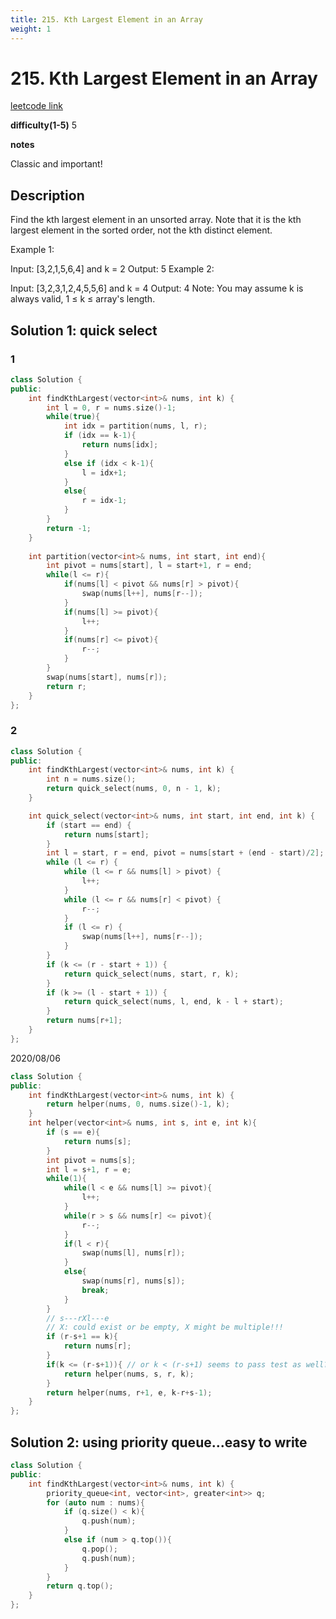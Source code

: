 ```yaml
---
title: 215. Kth Largest Element in an Array
weight: 1
---
```

# 215. Kth Largest Element in an Array
[leetcode link](https://leetcode.com/problems/kth-largest-element-in-an-array/)

**difficulty(1-5)** 
5

**notes**   

Classic and important!

## Description
Find the kth largest element in an unsorted array. Note that it is the kth largest element in the sorted order, not the kth distinct element.

Example 1:

Input: [3,2,1,5,6,4] and k = 2
Output: 5
Example 2:

Input: [3,2,3,1,2,4,5,5,6] and k = 4
Output: 4
Note:
You may assume k is always valid, 1 ≤ k ≤ array's length.

## Solution 1: quick select

### 1
```c++
class Solution {
public:
    int findKthLargest(vector<int>& nums, int k) {
        int l = 0, r = nums.size()-1;
        while(true){
            int idx = partition(nums, l, r);
            if (idx == k-1){
                return nums[idx];
            }
            else if (idx < k-1){
                l = idx+1;
            }
            else{
                r = idx-1;
            }
        }
        return -1;
    }
    
    int partition(vector<int>& nums, int start, int end){
        int pivot = nums[start], l = start+1, r = end;
        while(l <= r){
            if(nums[l] < pivot && nums[r] > pivot){
                swap(nums[l++], nums[r--]);
            }
            if(nums[l] >= pivot){
                l++;
            }
            if(nums[r] <= pivot){
                r--;
            }
        }
        swap(nums[start], nums[r]);
        return r;
    }
};
```

### 2
```c++
class Solution {
public:
    int findKthLargest(vector<int>& nums, int k) {
        int n = nums.size(); 
        return quick_select(nums, 0, n - 1, k);
    }

    int quick_select(vector<int>& nums, int start, int end, int k) {
        if (start == end) {
            return nums[start];
        }
        int l = start, r = end, pivot = nums[start + (end - start)/2];
        while (l <= r) {
            while (l <= r && nums[l] > pivot) {
                l++;
            }
            while (l <= r && nums[r] < pivot) {
                r--;
            }
            if (l <= r) {
                swap(nums[l++], nums[r--]);
            }
        }
        if (k <= (r - start + 1)) {
            return quick_select(nums, start, r, k);
        }
        if (k >= (l - start + 1)) {
            return quick_select(nums, l, end, k - l + start);
        }
        return nums[r+1];
    }
};
```

2020/08/06

```c++
class Solution {
public:
    int findKthLargest(vector<int>& nums, int k) {
        return helper(nums, 0, nums.size()-1, k);
    }
    int helper(vector<int>& nums, int s, int e, int k){
        if (s == e){
            return nums[s];
        }
        int pivot = nums[s];
        int l = s+1, r = e;
        while(1){
            while(l < e && nums[l] >= pivot){
                l++;
            }
            while(r > s && nums[r] <= pivot){
                r--;
            }
            if(l < r){
                swap(nums[l], nums[r]);
            }
            else{
                swap(nums[r], nums[s]);
                break;
            }
        }
        // s---rXl---e
        // X: could exist or be empty, X might be multiple!!!
        if (r-s+1 == k){
            return nums[r];
        }
        if(k <= (r-s+1)){ // or k < (r-s+1) seems to pass test as well?
            return helper(nums, s, r, k);
        }
        return helper(nums, r+1, e, k-r+s-1);
    }
};
```

## Solution 2: using priority queue...easy to write
```c++
class Solution {
public:
    int findKthLargest(vector<int>& nums, int k) {
        priority_queue<int, vector<int>, greater<int>> q;
        for (auto num : nums){
            if (q.size() < k){
                q.push(num);
            }
            else if (num > q.top()){
                q.pop();
                q.push(num);
            }
        }
        return q.top();
    }
};
```


